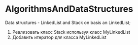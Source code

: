 # AlgorithmsAndDataStructures
Data structures - LinkedList and Stack on basis an LinkedList;
1. Реализовать класс Stack используя класс MyLinkedList
2. Добавить итератор для класса MyLinkedList